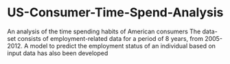 # US-Consumer-Time-Spend-Analysis
An analysis of the time spending habits of American consumers  The data-set consists of employment-related data for a period of 8 years, from 2005-2012. A model to predict the employment status of an individual based on input data has also been developed
